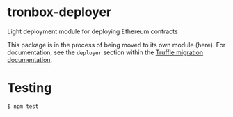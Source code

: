 # tronbox-deployer
Light deployment module for deploying Ethereum contracts

This package is in the process of being moved to its own module (here). For documentation, see the `deployer` section within the [Truffle migration documentation](http://truffleframework.com/docs/getting_started/migrations).

# Testing

```
$ npm test
```
